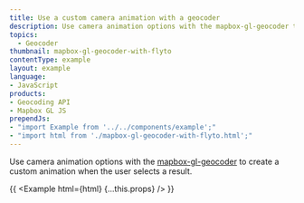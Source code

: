 ```yaml
---
title: Use a custom camera animation with a geocoder
description: Use camera animation options with the mapbox-gl-geocoder to create a custom animation when the user selects a result.
topics:
  - Geocoder
thumbnail: mapbox-gl-geocoder-with-flyto
contentType: example
layout: example
language:
- JavaScript
products:
- Geocoding API
- Mapbox GL JS
prependJs:
- "import Example from '../../components/example';"
- "import html from './mapbox-gl-geocoder-with-flyto.html';"
---
```


Use camera animation options with the [mapbox-gl-geocoder](https://github.com/mapbox/mapbox-gl-geocoder) to create a custom animation when the user selects a result.

{{ <Example html={html} {...this.props} /> }}
